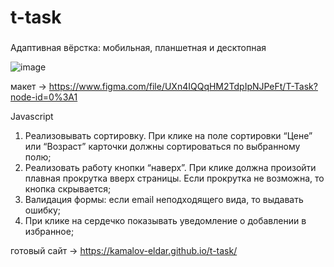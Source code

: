 # t-task

###

Адаптивная вёрстка: мобильная, планшетная и десктопная

![image](https://github.com/kamalov-eldar/t-task/blob/main/img/DemoT-task.gif)

макет -> https://www.figma.com/file/UXn4IQQqHM2TdpIpNJPeFt/T-Task?node-id=0%3A1

Javascript

1. Реализовывать сортировку. При клике на поле сортировки “Цене” или “Возраст” карточки должны сортироваться по выбранному полю;
2. Реализовать работу кнопки “наверх”. При клике должна произойти плавная прокрутка вверх страницы. Если прокрутка не возможна, то кнопка скрывается;
3. Валидация формы: если email неподходящего вида, то выдавать ошибку;
4. При клике на сердечко показывать уведомление о добавлении в избранное;

готовый сайт -> https://kamalov-eldar.github.io/t-task/
